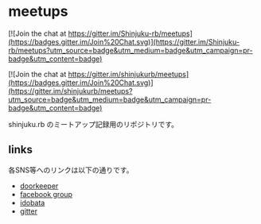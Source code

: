meetups
=======

[![Join the chat at https://gitter.im/Shinjuku-rb/meetups](https://badges.gitter.im/Join%20Chat.svg)](https://gitter.im/Shinjuku-rb/meetups?utm_source=badge&utm_medium=badge&utm_campaign=pr-badge&utm_content=badge)

[![Join the chat at https://gitter.im/shinjukurb/meetups](https://badges.gitter.im/Join%20Chat.svg)](https://gitter.im/shinjukurb/meetups?utm_source=badge&utm_medium=badge&utm_campaign=pr-badge&utm_content=badge)

shinjuku.rb のミートアップ記録用のリポジトリです。

## links

各SNS等へのリンクは以下の通りです。

* [doorkeeper](https://shinjukurb.doorkeeper.jp/)
* [facebook group](https://www.facebook.com/groups/shinjuku.rb)
* [idobata](https://idobata.io/organizations/shinjukurb/rooms/meetups/join_request/8b59b142-dc14-4878-9de6-934eb559b07b)
* [gitter](https://gitter.im/shinjukurb/meetups?utm_source=share-link&utm_medium=link&utm_campaign=share-link)
